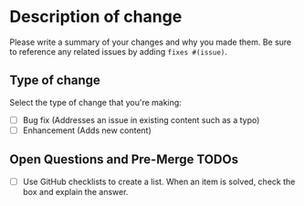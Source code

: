 # Description of change

Please write a summary of your changes and why you made them. Be sure to reference any related issues by adding `fixes #(issue)`.

## Type of change

Select the type of change that you're making:

- [ ] Bug fix (Addresses an issue in existing content such as a typo)
- [ ] Enhancement (Adds new content)

## Open Questions and Pre-Merge TODOs
- [ ] Use GitHub checklists to create a list. When an item is solved, check the box and explain the answer.
